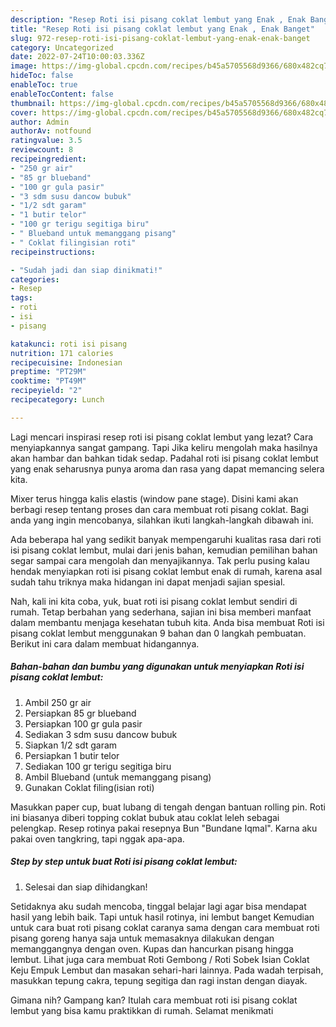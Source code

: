 ```yaml
---
description: "Resep Roti isi pisang coklat lembut yang Enak , Enak Banget"
title: "Resep Roti isi pisang coklat lembut yang Enak , Enak Banget"
slug: 972-resep-roti-isi-pisang-coklat-lembut-yang-enak-enak-banget
category: Uncategorized
date: 2022-07-24T10:00:03.336Z
image: https://img-global.cpcdn.com/recipes/b45a5705568d9366/680x482cq70/roti-isi-pisang-coklat-lembut-foto-resep-utama.jpg
hideToc: false
enableToc: true
enableTocContent: false
thumbnail: https://img-global.cpcdn.com/recipes/b45a5705568d9366/680x482cq70/roti-isi-pisang-coklat-lembut-foto-resep-utama.jpg
cover: https://img-global.cpcdn.com/recipes/b45a5705568d9366/680x482cq70/roti-isi-pisang-coklat-lembut-foto-resep-utama.jpg
author: Admin
authorAv: notfound
ratingvalue: 3.5
reviewcount: 8
recipeingredient:
- "250 gr air"
- "85 gr blueband"
- "100 gr gula pasir"
- "3 sdm susu dancow bubuk"
- "1/2 sdt garam"
- "1 butir telor"
- "100 gr terigu segitiga biru"
- " Blueband untuk memanggang pisang"
- " Coklat filingisian roti"
recipeinstructions:

- "Sudah jadi dan siap dinikmati!"
categories:
- Resep
tags:
- roti
- isi
- pisang

katakunci: roti isi pisang 
nutrition: 171 calories
recipecuisine: Indonesian
preptime: "PT29M"
cooktime: "PT49M"
recipeyield: "2"
recipecategory: Lunch

---
```



Lagi mencari inspirasi resep roti isi pisang coklat lembut yang lezat? Cara menyiapkannya sangat gampang. Tapi Jika keliru mengolah maka hasilnya akan hambar dan bahkan tidak sedap. Padahal roti isi pisang coklat lembut yang enak seharusnya punya aroma dan rasa yang dapat memancing selera kita.


Mixer terus hingga kalis elastis (window pane stage). Disini kami akan berbagi resep tentang proses dan cara membuat roti pisang coklat. Bagi anda yang ingin mencobanya, silahkan ikuti langkah-langkah dibawah ini.

Ada beberapa hal yang sedikit banyak mempengaruhi kualitas rasa dari roti isi pisang coklat lembut, mulai dari jenis bahan, kemudian pemilihan bahan segar sampai cara mengolah dan menyajikannya. Tak perlu pusing kalau hendak menyiapkan roti isi pisang coklat lembut enak di rumah, karena asal sudah tahu triknya maka hidangan ini dapat menjadi sajian spesial.


Nah, kali ini kita coba, yuk, buat roti isi pisang coklat lembut sendiri di rumah. Tetap berbahan yang sederhana, sajian ini bisa memberi manfaat dalam membantu menjaga kesehatan tubuh kita. Anda bisa membuat Roti isi pisang coklat lembut menggunakan 9 bahan dan 0 langkah pembuatan. Berikut ini cara dalam membuat hidangannya.

<!--inarticleads1-->

##### Bahan-bahan dan bumbu yang digunakan untuk menyiapkan Roti isi pisang coklat lembut:

1. Ambil 250 gr air
1. Persiapkan 85 gr blueband
1. Persiapkan 100 gr gula pasir
1. Sediakan 3 sdm susu dancow bubuk
1. Siapkan 1/2 sdt garam
1. Persiapkan 1 butir telor
1. Sediakan 100 gr terigu segitiga biru
1. Ambil  Blueband (untuk memanggang pisang)
1. Gunakan  Coklat filing(isian roti)


Masukkan paper cup, buat lubang di tengah dengan bantuan rolling pin. Roti ini biasanya diberi topping coklat bubuk atau coklat leleh sebagai pelengkap. Resep rotinya pakai resepnya Bun &#34;Bundane Iqmal&#34;. Karna aku pakai oven tangkring, tapi nggak apa-apa. 

<!--inarticleads2-->

##### Step by step untuk buat Roti isi pisang coklat lembut:


1. Selesai dan siap dihidangkan!

Setidaknya aku sudah mencoba, tinggal belajar lagi agar bisa mendapat hasil yang lebih baik. Tapi untuk hasil rotinya, ini lembut banget Kemudian untuk cara buat roti pisang coklat caranya sama dengan cara membuat roti pisang goreng hanya saja untuk memasaknya dilakukan dengan memanggangnya dengan oven. Kupas dan hancurkan pisang hingga lembut. Lihat juga cara membuat Roti Gembong / Roti Sobek Isian Coklat Keju Empuk Lembut dan masakan sehari-hari lainnya. Pada wadah terpisah, masukkan tepung cakra, tepung segitiga dan ragi instan dengan diayak. 

Gimana nih? Gampang kan? Itulah cara membuat roti isi pisang coklat lembut yang bisa kamu praktikkan di rumah. Selamat menikmati
